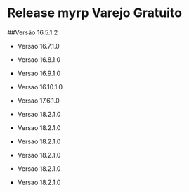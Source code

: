 # Release myrp Varejo Gratuito
##Versão 16.5.1.2

- Versao 16.7.1.0

- Versao 16.8.1.0

- Versao 16.9.1.0

- Versao 16.10.1.0

- Versao 17.6.1.0

- Versao 18.2.1.0

- Versao 18.2.1.0

- Versao 18.2.1.0

- Versao 18.2.1.0

- Versao 18.2.1.0

- Versao 18.2.1.0
